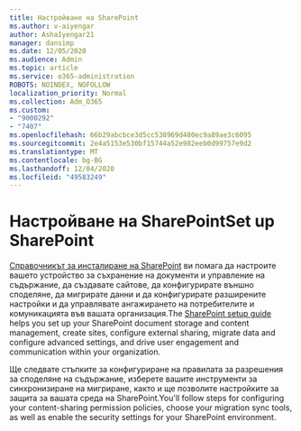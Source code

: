 ```yaml
---
title: Настройване на SharePoint
ms.author: v-aiyengar
author: AshaIyengar21
manager: dansimp
ms.date: 12/05/2020
ms.audience: Admin
ms.topic: article
ms.service: o365-administration
ROBOTS: NOINDEX, NOFOLLOW
localization_priority: Normal
ms.collection: Adm_O365
ms.custom:
- "9000292"
- "7407"
ms.openlocfilehash: 66b29abcbce3d5cc538969d480ec9a89ae3c6095
ms.sourcegitcommit: 2e4a5153e530bf15744a52e982eeb0d99757e9d2
ms.translationtype: MT
ms.contentlocale: bg-BG
ms.lasthandoff: 12/04/2020
ms.locfileid: "49583249"
---
```

# <a name="set-up-sharepoint"></a><span data-ttu-id="3fe18-102">Настройване на SharePoint</span><span class="sxs-lookup"><span data-stu-id="3fe18-102">Set up SharePoint</span></span>

<span data-ttu-id="3fe18-103">[Справочникът за инсталиране на SharePoint](https://go.microsoft.com/fwlink/?linkid=2071425) ви помага да настроите вашето устройство за съхранение на документи и управление на съдържание, да създавате сайтове, да конфигурирате външно споделяне, да мигрирате данни и да конфигурирате разширените настройки и да управлявате ангажирането на потребителите и комуникацията във вашата организация.</span><span class="sxs-lookup"><span data-stu-id="3fe18-103">The [SharePoint setup guide](https://go.microsoft.com/fwlink/?linkid=2071425) helps you set up your SharePoint document storage and content management, create sites, configure external sharing, migrate data and configure advanced settings, and drive user engagement and communication within your organization.</span></span>

<span data-ttu-id="3fe18-104">Ще следвате стъпките за конфигуриране на правилата за разрешения за споделяне на съдържание, изберете вашите инструменти за синхронизиране на мигриране, както и ще позволите настройките за защита за вашата среда на SharePoint.</span><span class="sxs-lookup"><span data-stu-id="3fe18-104">You'll follow steps for configuring your content-sharing permission policies, choose your migration sync tools, as well as enable the security settings for your SharePoint environment.</span></span>

